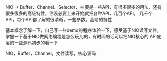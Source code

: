 

NIO -> Buffer、Channel、Selector，主要是一些API，有很多很多的用法，还有很多很多的高级特性，你没必要上来开始就把各种API，几百个API，
几千个API，每个API都了解的很清晰，一些参数，高阶的特性

基本概念了解一下，自己写一些demo的程序体验一下，感受基于NIO读写文件，掌握一下基于NIO做网络编程是怎么玩儿的，有时间的话可以把NIO核心的
API底层的一些源码初步的看一下

NIO，Buffer，Channel，文件读写，核心源码



